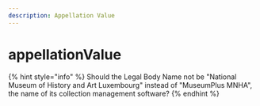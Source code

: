 ```yaml
---
description: Appellation Value
---
```


# appellationValue

{% hint style="info" %}
Should the Legal Body Name not be "National Museum of History and Art Luxembourg" instead of "MuseumPlus MNHA", the name of its collection management software?
{% endhint %}

